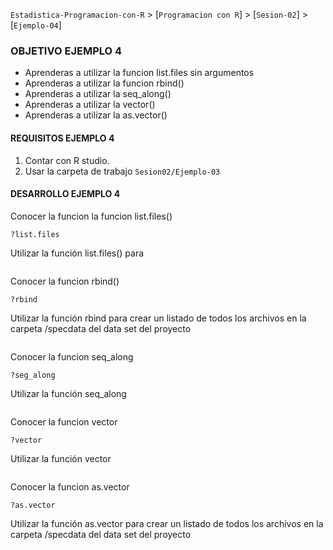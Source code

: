 `Estadistica-Programacion-con-R` > [`Programacion con R`] > [`Sesion-02`] > [`Ejemplo-04`] 
### OBJETIVO EJEMPLO 4
- Aprenderas a utilizar la funcion list.files sin argumentos
- Aprenderas a utilizar la funcion rbind()
- Aprenderas a utilizar la seq_along()
- Aprenderas a utilizar la vector()
- Aprenderas a utilizar la as.vector()

#### REQUISITOS EJEMPLO 4
1. Contar con R studio.
1. Usar la carpeta de trabajo `Sesion02/Ejemplo-03`

#### DESARROLLO EJEMPLO 4

Conocer la funcion la funcion list.files()
```{r}
?list.files
```
Utilizar la función list.files() para 
```{r}

```
Conocer la funcion rbind() 
```{r}
?rbind
```
Utilizar la función rbind para crear un listado de todos los archivos en la carpeta /specdata del data set del proyecto
```{r}

```
Conocer la funcion seq_along 
```{r}
?seg_along
```
Utilizar la función seq_along
```{r}

```
Conocer la funcion vector 
```{r}
?vector
```
Utilizar la función vector
```{r}

```
Conocer la funcion as.vector 
```{r}
?as.vector
```
Utilizar la función as.vector para crear un listado de todos los archivos en la carpeta /specdata del data set del proyecto
```{r}

`````
